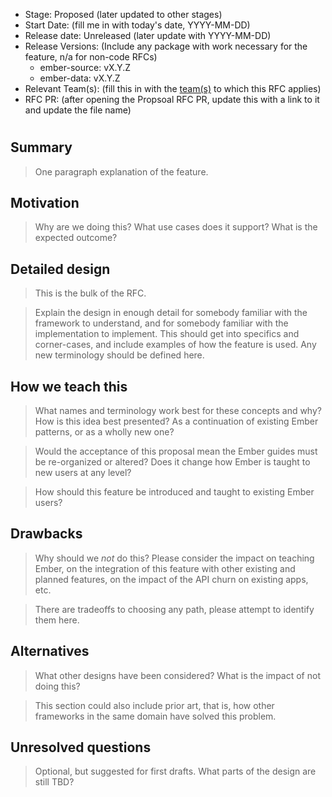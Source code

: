 - Stage: Proposed (later updated to other stages)
- Start Date: (fill me in with today's date, YYYY-MM-DD)
- Release date: Unreleased (later update with YYYY-MM-DD)
- Release Versions: (Include any package with work necessary for the feature, n/a for non-code RFCs)
  - ember-source: vX.Y.Z
  - ember-data: vX.Y.Z
- Relevant Team(s): (fill this in with the [team(s)](README.md#relevant-teams) to which this RFC applies)
- RFC PR: (after opening the Propsoal RFC PR, update this with a link to it and update the file name)

# <RFC title>

## Summary

> One paragraph explanation of the feature.

## Motivation

> Why are we doing this? What use cases does it support? What is the expected
outcome?

## Detailed design

> This is the bulk of the RFC.

> Explain the design in enough detail for somebody
familiar with the framework to understand, and for somebody familiar with the
implementation to implement. This should get into specifics and corner-cases,
and include examples of how the feature is used. Any new terminology should be
defined here.

## How we teach this

> What names and terminology work best for these concepts and why? How is this
idea best presented? As a continuation of existing Ember patterns, or as a
wholly new one?

> Would the acceptance of this proposal mean the Ember guides must be
re-organized or altered? Does it change how Ember is taught to new users
at any level?

> How should this feature be introduced and taught to existing Ember
users?

## Drawbacks

> Why should we *not* do this? Please consider the impact on teaching Ember,
on the integration of this feature with other existing and planned features,
on the impact of the API churn on existing apps, etc.

> There are tradeoffs to choosing any path, please attempt to identify them here.

## Alternatives

> What other designs have been considered? What is the impact of not doing this?

> This section could also include prior art, that is, how other frameworks in the same domain have solved this problem.

## Unresolved questions

> Optional, but suggested for first drafts. What parts of the design are still
TBD?
